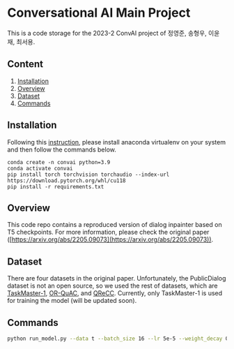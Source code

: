 # Conversational AI Main Project

This is a code storage for the 2023-2 ConvAI project of 정영준, 송형우, 이윤재, 최서용. 

## Content

1. [Installation](#installation)
2. [Overview](#Overview)
3. [Dataset](#Dataset)
4. [Commands](#Commands)

## Installation
Following this [instruction](https://docs.anaconda.com/free/anaconda/install/index.html), please install anaconda virtualenv on your system and then follow the commands below.
```
conda create -n convai python=3.9
conda activate convai
pip install torch torchvision torchaudio --index-url https://download.pytorch.org/whl/cu118
pip install -r requirements.txt
```
## Overview
This code repo contains a reproduced version of dialog inpainter based on T5 checkpoints. For more information, please check the original paper ([https://arxiv.org/abs/2205.09073](https://arxiv.org/abs/2205.09073)).

## Dataset
There are four datasets in the original paper. Unfortunately, the PublicDialog dataset is not an open source, so we used the rest of datasets, which are [TaskMaster-1](https://huggingface.co/datasets/taskmaster1), [OR-QuAC](https://github.com/prdwb/orconvqa-release), and [QReCC](https://huggingface.co/datasets/voidful/qrecc). Currently, only TaskMaster-1 is used for training the model (will be updated soon).

## Commands
```sh
python run_model.py --data t --batch_size 16 --lr 5e-5 --weight_decay 0.01 --model_name t5-small --epochs 100
```
